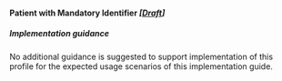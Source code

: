 #### Patient with Mandatory Identifier *[[Draft](http://hl7.org/fhir/stu3/valueset-publication-status.html)]*

##### Implementation guidance

No additional guidance is suggested to support implementation of this profile for the expected usage scenarios of this implementation guide.




